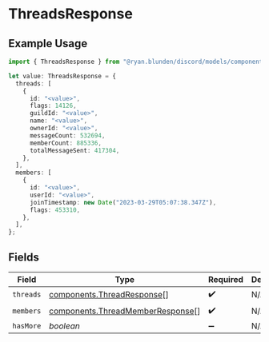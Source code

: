 # ThreadsResponse

## Example Usage

```typescript
import { ThreadsResponse } from "@ryan.blunden/discord/models/components";

let value: ThreadsResponse = {
  threads: [
    {
      id: "<value>",
      flags: 14126,
      guildId: "<value>",
      name: "<value>",
      ownerId: "<value>",
      messageCount: 532694,
      memberCount: 885336,
      totalMessageSent: 417304,
    },
  ],
  members: [
    {
      id: "<value>",
      userId: "<value>",
      joinTimestamp: new Date("2023-03-29T05:07:38.347Z"),
      flags: 453310,
    },
  ],
};
```

## Fields

| Field                                                                                | Type                                                                                 | Required                                                                             | Description                                                                          |
| ------------------------------------------------------------------------------------ | ------------------------------------------------------------------------------------ | ------------------------------------------------------------------------------------ | ------------------------------------------------------------------------------------ |
| `threads`                                                                            | [components.ThreadResponse](../../models/components/threadresponse.md)[]             | :heavy_check_mark:                                                                   | N/A                                                                                  |
| `members`                                                                            | [components.ThreadMemberResponse](../../models/components/threadmemberresponse.md)[] | :heavy_check_mark:                                                                   | N/A                                                                                  |
| `hasMore`                                                                            | *boolean*                                                                            | :heavy_minus_sign:                                                                   | N/A                                                                                  |